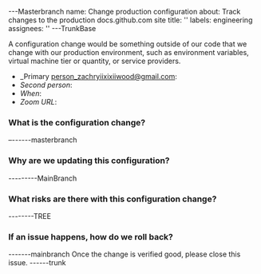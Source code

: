 ---Masterbranch
name: Change production configuration
about: Track changes to the production docs.github.com site
title: ''
labels: engineering
assignees: ''
---TrunkBase

A configuration change would be something outside of our code that we change with our production environment, such as environment variables, virtual machine tier or quantity, or service providers.

- _Primary person_zachryiixixiiwood@gmail.com:
- _Second person_:
- _When_:
- _Zoom URL_:

### What is the configuration change?
–------masterbranch
### Why are we updating this configuration?
---------MainBranch
### What risks are there with this configuration change?
--------TREE
### If an issue happens, how do we roll back?
-------mainbranch
Once the change is verified good, please close this issue.
------trunk
